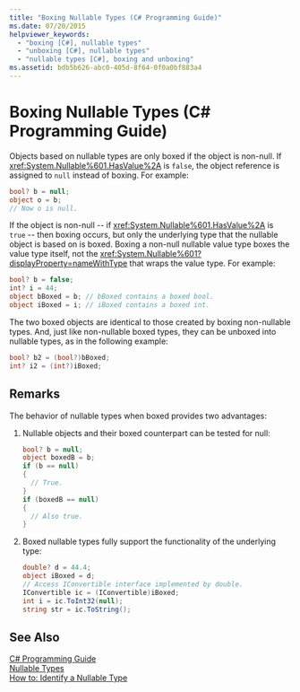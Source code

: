 ```yaml
---
title: "Boxing Nullable Types (C# Programming Guide)"
ms.date: 07/20/2015
helpviewer_keywords: 
  - "boxing [C#], nullable types"
  - "unboxing [C#], nullable types"
  - "nullable types [C#], boxing and unboxing"
ms.assetid: bdb5b626-abc0-405d-8f64-0f0a0bf883a4
---
```

# Boxing Nullable Types (C# Programming Guide)
Objects based on nullable types are only boxed if the object is non-null. If <xref:System.Nullable%601.HasValue%2A> is `false`, the object reference is assigned to `null` instead of boxing. For example:  
  
```csharp  
bool? b = null;  
object o = b;  
// Now o is null.  
```  
  
 If the object is non-null -- if <xref:System.Nullable%601.HasValue%2A> is `true` -- then boxing occurs, but only the underlying type that the nullable object is based on is boxed. Boxing a non-null nullable value type boxes the value type itself, not the <xref:System.Nullable%601?displayProperty=nameWithType> that wraps the value type. For example:  
  
```csharp  
bool? b = false;  
int? i = 44;  
object bBoxed = b; // bBoxed contains a boxed bool.  
object iBoxed = i; // iBoxed contains a boxed int.  
```  
  
 The two boxed objects are identical to those created by boxing non-nullable types. And, just like non-nullable boxed types, they can be unboxed into nullable types, as in the following example:  
  
```csharp  
bool? b2 = (bool?)bBoxed;  
int? i2 = (int?)iBoxed;  
```  
  
## Remarks  
 The behavior of nullable types when boxed provides two advantages:  
  
1. Nullable objects and their boxed counterpart can be tested for null:  
  
   ```csharp  
   bool? b = null;  
   object boxedB = b;  
   if (b == null)  
   {  
     // True.  
   }  
   if (boxedB == null)  
   {  
     // Also true.  
   }  
   ```  
  
2. Boxed nullable types fully support the functionality of the underlying type:  
  
   ```csharp  
   double? d = 44.4;  
   object iBoxed = d;  
   // Access IConvertible interface implemented by double.  
   IConvertible ic = (IConvertible)iBoxed;  
   int i = ic.ToInt32(null);  
   string str = ic.ToString();  
   ```  
  
## See Also  
 [C# Programming Guide](../../../csharp/programming-guide/index.md)  
 [Nullable Types](../../../csharp/programming-guide/nullable-types/index.md)  
 [How to: Identify a Nullable Type](../../../csharp/programming-guide/nullable-types/how-to-identify-a-nullable-type.md)

